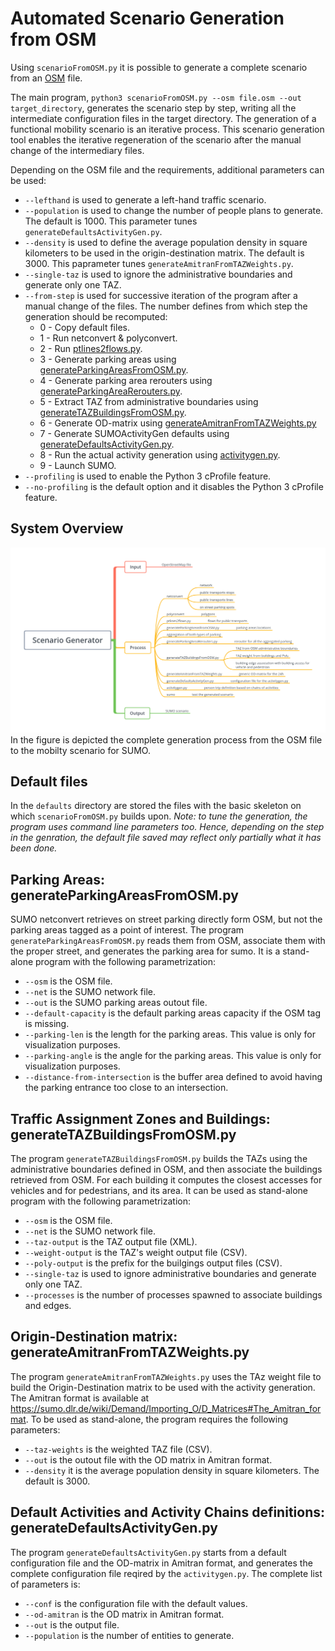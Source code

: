 # Automated Scenario Generation from OSM

Using `scenarioFromOSM.py` it is possible to generate a complete scenario from an [OSM](https://www.openstreetmap.org) file.

The main program, `python3 scenarioFromOSM.py --osm file.osm --out target_directory`, generates the scenario step by step, writing all the intermediate configuration files in the target directory. The generation of a functional mobility scenario is an iterative process. This scenario generation tool enables the iterative regeneration of the scenario after the manual change of the intermediary files.

Depending on the OSM file and the requirements, additional parameters can be used:

* `--lefthand` is used to generate a left-hand traffic scenario.
* `--population` is used to change the number of people plans to generate. The default is 1000. This parameter tunes `generateDefaultsActivityGen.py`.
* `--density` is used to define the average population density in square kilometers to be used in the origin-destination matrix. The default is 3000. This paprameter tunes `generateAmitranFromTAZWeights.py`.
* `--single-taz` is used to ignore the administrative boundaries and generate only one TAZ.
* `--from-step` is used for successive iteration of the program after a manual change of the files. The number defines from which step the generation should be recomputed:
  * 0 - Copy default files.
  * 1 - Run netconvert & polyconvert.
  * 2 - Run [ptlines2flows.py](https://github.com/eclipse/sumo/blob/master/tools/ptlines2flows.py).
  * 3 - Generate parking areas using [generateParkingAreasFromOSM.py](../generateParkingAreasFromOSM.py).
  * 4 - Generate parking area rerouters using [generateParkingAreaRerouters.py](https://github.com/eclipse/sumo/blob/master/tools/generateParkingAreaRerouters.py).
  * 5 - Extract TAZ from administrative boundaries using [generateTAZBuildingsFromOSM.py](../generateTAZBuildingsFromOSM.py).
  * 6 - Generate OD-matrix using [generateAmitranFromTAZWeights.py](../generateAmitranFromTAZWeights.py)
  * 7 - Generate SUMOActivityGen defaults using [generateDefaultsActivityGen.py](../generateDefaultsActivityGen.py).
  * 8 - Run the actual activity generation using [activitygen.py](../activitygen.py).
  * 9 - Launch SUMO.
* `--profiling` is used to enable the Python 3 cProfile feature.
* `--no-profiling` is the default option and it disables the Python 3 cProfile feature.

## System Overview

![Scenario Generation Overview](imgs/ScenarioGenerator.png)
In the figure is depicted the complete generation process from the OSM file to the mobilty scenario for SUMO.

## Default files

In the `defaults` directory are stored the files with the basic skeleton on which `scenarioFromOSM.py` builds upon.
_Note: to tune the generation, the program uses command line parameters too. Hence, depending on the step in the genration, the default file saved may reflect only partially what it has been done._

## Parking Areas: generateParkingAreasFromOSM.py

SUMO netconvert retrieves on street parking directly form OSM, but not the parking areas tagged as a point of interest. The program `generateParkingAreasFromOSM.py` reads them from OSM, associate them with the proper street, and generates the parking area for sumo.
It is a stand-alone program with the following parametrization:

* `--osm` is the OSM file.
* `--net` is the SUMO network file.
* `--out` is the SUMO parking areas outout file.
* `--default-capacity` is the default parking areas capacity if the OSM tag is missing.
* `--parking-len` is the length for the parking areas. This value is only for visualization purposes.
* `--parking-angle` is the angle for the parking areas. This value is only for visualization purposes.
* `--distance-from-intersection` is the buffer area defined to avoid having the parking entrance too close to an intersection.

## Traffic Assignment Zones and Buildings: generateTAZBuildingsFromOSM.py

The program `generateTAZBuildingsFromOSM.py` builds the TAZs using the administrative boundaries defined in OSM, and then associate the buildings retrieved from OSM. For each building it computes the closest accesses for vehicles and for pedestrians, and its area.
It can be used as stand-alone program with the following parametrization:

* `--osm` is the OSM file.
* `--net` is the SUMO network file.
* `--taz-output` is the TAZ output file (XML).
* `--weight-output` is the TAZ's weight output file (CSV).
* `--poly-output` is the prefix for the builgings output files (CSV).
* `--single-taz` is used to ignore administrative boundaries and generate only one TAZ.
* `--processes` is the number of processes spawned to associate buildings and edges.

## Origin-Destination matrix: generateAmitranFromTAZWeights.py

The program `generateAmitranFromTAZWeights.py` uses the TAz weight file to build the Origin-Destination matrix to be used with the activity generation. The Amitran format is available at <https://sumo.dlr.de/wiki/Demand/Importing_O/D_Matrices#The_Amitran_format>.
To be used as stand-alone, the program requires the following parameters:

* `--taz-weights` is the weighted TAZ file (CSV).
* `--out` is the outout file with the OD matrix in Amitran format.
* `--density` it is the average population density in square kilometers. The default is 3000.

## Default Activities and Activity Chains definitions: generateDefaultsActivityGen.py

The program `generateDefaultsActivityGen.py` starts from a default configuration file and the OD-matrix in Amitran format, and generates the complete configuration file reqired by the `activitygen.py`.
The complete list of parameters is:

* `--conf` is the configuration file with the default values.
* `--od-amitran` is the OD matrix in Amitran format.
* `--out` is the output file.
* `--population` is the number of entities to generate.
